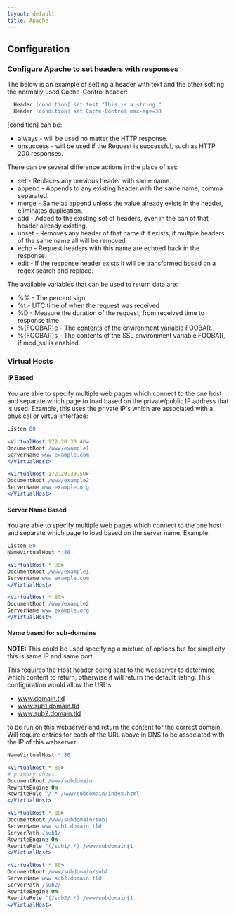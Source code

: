 ```yaml
---
layout: default
title: Apache
---
```


## Configuration

### Configure Apache to set headers with responses

The below is an example of setting a header with text and the other setting the normally used Cache-Control header:

```apache
  Header [condition] set test "This is a string."
  Header [condition] set Cache-Control max-age=30
```

[condition] can be:

* always - will be used no matter the HTTP response.
* onsuccess - will be used if the Request is successful, such as HTTP 200 responses.

There can be several difference actions in the place of set:

* set - Replaces any previous header with same name.
* append - Appends to any existing header with the same name, comma separated.
* merge - Same as append unless the value already exists in the header, eliminates duplication.
* add - Added to the existing set of headers, even in the can of that header already existing.
* unset - Removes any header of that name if it exists, if multple headers of the same name all will be removed.
* echo - Request headers with this name are echoed back in the response.
* edit - If the response header exists it will be transformed based on a regex search and replace.

The available variables that can be used to return data are:

* %% - The percent sign
* %t - UTC time of when the request was received
* %D - Measure the duration of the request, from received time to response time
* %{FOOBAR}e - The contents of the environment variable FOOBAR.
* %{FOOBAR}s - The contents of the SSL environment variable FOOBAR, if mod_ssl is enabled.

### Virtual Hosts

#### IP Based

You are able to specify multiple web pages which connect to the one host and separate which page to load based on the private/public IP address that is used. Example, this uses the private IP's which are associated with a physical or virtual interface:

```apache
Listen 80

<VirtualHost 172.20.30.40>
DocumentRoot /www/example1
ServerName www.example.com
</VirtualHost>

<VirtualHost 172.20.30.50>
DocumentRoot /www/example2
ServerName www.example.org
</VirtualHost> 
```

#### Server Name Based

You are able to specify multiple web pages which connect to the one host and separate which page to load based on the server name. Example:

```apache
Listen 80
NameVirtualHost *:80

<VirtualHost *:80>
DocumentRoot /www/example1
ServerName www.example.com
</VirtualHost>

<VirtualHost *:80>
DocumentRoot /www/example2
ServerName www.example.org
</VirtualHost>
```

#### Name based for sub-domains

**NOTE:** This could be used specifying a mixture of options but for simplicity this is same IP and same port.

This requires the Host header being sent to the webserver to determine which content to return, otherwise it will return the default listing. This configuration would allow the URL's:

* www.domain.tld
* www.sub1.domain.tld
* www.sub2.domain.tld

to be run on this webserver and return the content for the correct domain. Will require entries for each of the URL above in DNS to be associated with the IP of this webserver.  

```apache
NameVirtualHost *:80

<VirtualHost *:80>
# primary vhost
DocumentRoot /www/subdomain
RewriteEngine On
RewriteRule ^/.* /www/subdomain/index.html
</VirtualHost>

<VirtualHost *:80>
DocumentRoot /www/subdomain/sub1
ServerName www.sub1.domain.tld
ServerPath /sub1/
RewriteEngine On
RewriteRule ^(/sub1/.*) /www/subdomain$1
</VirtualHost>

<VirtualHost *:80>
DocumentRoot /www/subdomain/sub2
ServerName www.sub2.domain.tld
ServerPath /sub2/
RewriteEngine On
RewriteRule ^(/sub2/.*) /www/subdomain$1
</VirtualHost>
```
